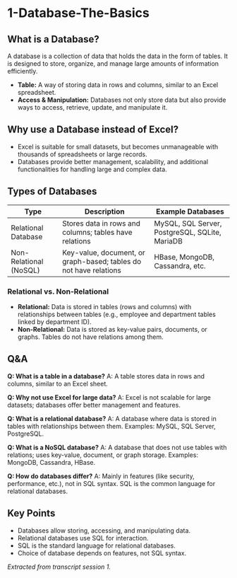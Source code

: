 # 1-Database-The-Basics


## What is a Database?
A database is a collection of data that holds the data in the form of tables. It is designed to store, organize, and manage large amounts of information efficiently.

- **Table:** A way of storing data in rows and columns, similar to an Excel spreadsheet.
- **Access & Manipulation:** Databases not only store data but also provide ways to access, retrieve, update, and manipulate it.

## Why use a Database instead of Excel?
- Excel is suitable for small datasets, but becomes unmanageable with thousands of spreadsheets or large records.
- Databases provide better management, scalability, and additional functionalities for handling large and complex data.


## Types of Databases
| Type                | Description                                                      | Example Databases                         |
|---------------------|------------------------------------------------------------------|-------------------------------------------|
| Relational Database | Stores data in rows and columns; tables have relations            | MySQL, SQL Server, PostgreSQL, SQLite, MariaDB |
| Non-Relational (NoSQL) | Key-value, document, or graph-based; tables do not have relations | HBase, MongoDB, Cassandra, etc.           |

### Relational vs. Non-Relational
- **Relational:** Data is stored in tables (rows and columns) with relationships between tables (e.g., employee and department tables linked by department ID).
- **Non-Relational:** Data is stored as key-value pairs, documents, or graphs. Tables do not have relations among them.


## Q&A
**Q: What is a table in a database?**
A: A table stores data in rows and columns, similar to an Excel sheet.

**Q: Why not use Excel for large data?**
A: Excel is not scalable for large datasets; databases offer better management and features.

**Q: What is a relational database?**
A: A database where data is stored in tables with relationships between them. Examples: MySQL, SQL Server, PostgreSQL.

**Q: What is a NoSQL database?**
A: A database that does not use tables with relations; uses key-value, document, or graph storage. Examples: MongoDB, Cassandra, HBase.

**Q: How do databases differ?**
A: Mainly in features (like security, performance, etc.), not in SQL syntax. SQL is the common language for relational databases.


## Key Points
- Databases allow storing, accessing, and manipulating data.
- Relational databases use SQL for interaction.
- SQL is the standard language for relational databases.
- Choice of database depends on features, not SQL syntax.

*Extracted from transcript session 1.*
